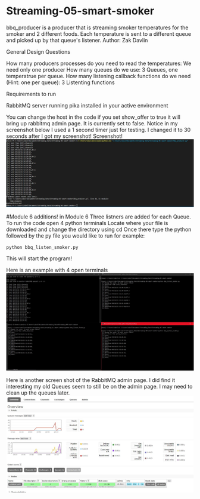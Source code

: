 # Streaming-05-smart-smoker
bbq_producer is a producer that is streaming
smoker temperatures for the smoker and 2 different foods.
Each temperature is sent to a different queue and picked 
up by that queue's listener.
Author: Zak Davlin

General Design Questions

How many producers processes do you need to read the temperatures: We need only one producer 
How many queues do we use: 3 Queues, one temperatrue per queue.
How many listening callback functions do we need (Hint: one per queue): 3 Listenting functions

Requirements to run

RabbitMQ server running
pika installed in your active environment

You can change the host in the code
if you set show_offer to true it will bring up rabbitmq admin page. It is currently set to false.
Notice in my screenshot below I used a 1 second timer just for testing. I changed it to 30 seconds after I got my screenshot!
Screenshot!
![Davlin working messages!](Screenshot.JPG)

#Module 6 additions!
in Module 6 Three listners are added for each Queue.
To run the code open 4 python terminals
Locate where your file is downloaded and change the directory using cd
Once there type the python followed by the py file you would like to run for example:
```
python bbq_listen_smoker.py
```
This will start the program!

Here is an example with 4 open terminals
![Davlin 4 Terminals](Screenshot2.JPG)

Here is another screen shot of the RabbitMQ admin page. I did find it interesting my old Queues seem to still be on the admin page. I may need to clean up the queues later.
![Davlin RabbitMq admin page](Screenshot3.JPG)